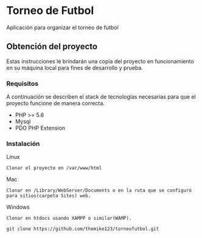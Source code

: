 # Torneo de Futbol

Aplicación para organizar el torneo de futbol

## Obtención del proyecto

Estas instrucciones le brindarán una copia del proyecto en funcionamiento en su máquina local para fines de desarrollo y prueba.

### Requisitos

A continuación se describen el stack de tecnologías necesarias para que el proyecto funcione de manera correcta.

* PHP >= 5.6 
* Mysql 
* PDO PHP Extension


### Instalación

Linux 
```
Clonar el proyecto en /var/www/html
```
Mac 
```
Clonar en /Library/WebServer/Documents o en la ruta que se configuró para sitios(carpeta Sites) web.
```
Windows 

```
Clonar en htdocs usando XAMPP o similar(WAMP).
```

```
git clone https://github.com/themike123/torneofutbol.git
```
